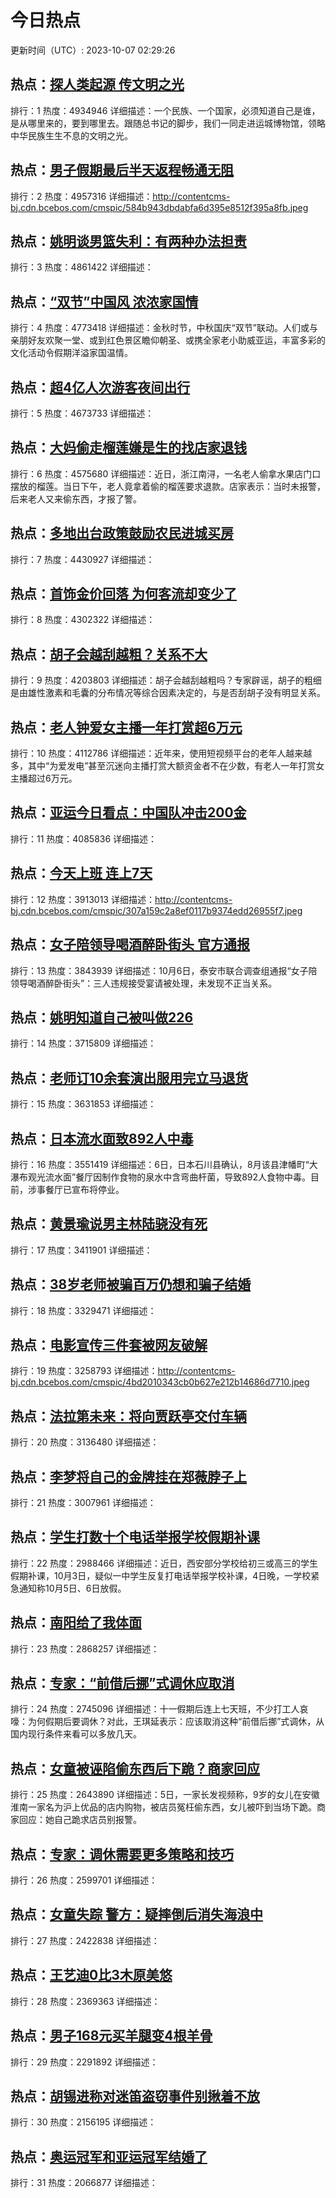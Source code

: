 # 今日热点

更新时间（UTC）: 2023-10-07 02:29:26

## 热点：[探人类起源 传文明之光](https://cn.bing.com/search?q=探人类起源传文明之光)
排行：1
热度：4934946
详细描述：一个民族、一个国家，必须知道自己是谁，是从哪里来的，要到哪里去。跟随总书记的脚步，我们一同走进运城博物馆，领略中华民族生生不息的文明之光。

## 热点：[男子假期最后半天返程畅通无阻](https://cn.bing.com/search?q=男子假期最后半天返程畅通无阻)
排行：2
热度：4957316
详细描述：http://contentcms-bj.cdn.bcebos.com/cmspic/584b943dbdabfa6d395e8512f395a8fb.jpeg

## 热点：[姚明谈男篮失利：有两种办法担责](https://cn.bing.com/search?q=姚明谈男篮失利：有两种办法担责)
排行：3
热度：4861422
详细描述：

## 热点：[“双节”中国风 浓浓家国情](https://cn.bing.com/search?q=“双节”中国风浓浓家国情)
排行：4
热度：4773418
详细描述：金秋时节，中秋国庆“双节”联动。人们或与亲朋好友欢聚一堂、或到红色景区瞻仰朝圣、或携全家老小助威亚运，丰富多彩的文化活动令假期洋溢家国温情。

## 热点：[超4亿人次游客夜间出行](https://cn.bing.com/search?q=超4亿人次游客夜间出行)
排行：5
热度：4673733
详细描述：

## 热点：[大妈偷走榴莲嫌是生的找店家退钱](https://cn.bing.com/search?q=大妈偷走榴莲嫌是生的找店家退钱)
排行：6
热度：4575680
详细描述：近日，浙江南浔，一名老人偷拿水果店门口摆放的榴莲。当日下午，老人竟拿着偷的榴莲要求退款。店家表示：当时未报警，后来老人又来偷东西，才报了警。

## 热点：[多地出台政策鼓励农民进城买房](https://cn.bing.com/search?q=多地出台政策鼓励农民进城买房)
排行：7
热度：4430927
详细描述：

## 热点：[首饰金价回落 为何客流却变少了](https://cn.bing.com/search?q=首饰金价回落为何客流却变少了)
排行：8
热度：4302322
详细描述：

## 热点：[胡子会越刮越粗？关系不大](https://cn.bing.com/search?q=胡子会越刮越粗？关系不大)
排行：9
热度：4203803
详细描述：胡子会越刮越粗吗？专家辟谣，胡子的粗细是由雄性激素和毛囊的分布情况等综合因素决定的，与是否刮胡子没有明显关系。

## 热点：[老人钟爱女主播一年打赏超6万元](https://cn.bing.com/search?q=老人钟爱女主播一年打赏超6万元)
排行：10
热度：4112786
详细描述：近年来，使用短视频平台的老年人越来越多，其中“为爱发电”甚至沉迷向主播打赏大额资金者不在少数，有老人一年打赏女主播超过6万元。

## 热点：[亚运今日看点：中国队冲击200金](https://cn.bing.com/search?q=亚运今日看点：中国队冲击200金)
排行：11
热度：4085836
详细描述：

## 热点：[今天上班 连上7天](https://cn.bing.com/search?q=今天上班连上7天)
排行：12
热度：3913013
详细描述：http://contentcms-bj.cdn.bcebos.com/cmspic/307a159c2a8ef0117b9374edd26955f7.jpeg

## 热点：[女子陪领导喝酒醉卧街头 官方通报](https://cn.bing.com/search?q=女子陪领导喝酒醉卧街头官方通报)
排行：13
热度：3843939
详细描述：10月6日，泰安市联合调查组通报“女子陪领导喝酒醉卧街头”：三人违规接受宴请被处理，未发现不正当关系。

## 热点：[姚明知道自己被叫做226](https://cn.bing.com/search?q=姚明知道自己被叫做226)
排行：14
热度：3715809
详细描述：

## 热点：[老师订10余套演出服用完立马退货](https://cn.bing.com/search?q=老师订10余套演出服用完立马退货)
排行：15
热度：3631853
详细描述：

## 热点：[日本流水面致892人中毒](https://cn.bing.com/search?q=日本流水面致892人中毒)
排行：16
热度：3551419
详细描述：6日，日本石川县确认，8月该县津幡町“大瀑布观光流水面”餐厅因制作食物的泉水中含弯曲杆菌，导致892人食物中毒。目前，涉事餐厅已宣布将停业。

## 热点：[黄景瑜说男主林陆骁没有死](https://cn.bing.com/search?q=黄景瑜说男主林陆骁没有死)
排行：17
热度：3411901
详细描述：

## 热点：[38岁老师被骗百万仍想和骗子结婚](https://cn.bing.com/search?q=38岁老师被骗百万仍想和骗子结婚)
排行：18
热度：3329471
详细描述：

## 热点：[电影宣传三件套被网友破解](https://cn.bing.com/search?q=电影宣传三件套被网友破解)
排行：19
热度：3258793
详细描述：http://contentcms-bj.cdn.bcebos.com/cmspic/4bd2010343cb0b627e212b14686d7710.jpeg

## 热点：[法拉第未来：将向贾跃亭交付车辆](https://cn.bing.com/search?q=法拉第未来：将向贾跃亭交付车辆)
排行：20
热度：3136480
详细描述：

## 热点：[李梦将自己的金牌挂在郑薇脖子上](https://cn.bing.com/search?q=李梦将自己的金牌挂在郑薇脖子上)
排行：21
热度：3007961
详细描述：

## 热点：[学生打数十个电话举报学校假期补课](https://cn.bing.com/search?q=学生打数十个电话举报学校假期补课)
排行：22
热度：2988466
详细描述：近日，西安部分学校给初三或高三的学生假期补课，10月3日，疑似一中学生反复打电话举报学校补课，4日晚，一学校紧急通知称10月5日、6日放假。

## 热点：[南阳给了我体面](https://cn.bing.com/search?q=南阳给了我体面)
排行：23
热度：2868257
详细描述：

## 热点：[专家：“前借后挪”式调休应取消](https://cn.bing.com/search?q=专家：“前借后挪”式调休应取消)
排行：24
热度：2745096
详细描述：十一假期后连上七天班，不少打工人哀嚎：为何假期后要调休？对此，王琪延表示：应该取消这种“前借后挪”式调休，从国内现行条件来看可以多放几天。

## 热点：[女童被诬陷偷东西后下跪？商家回应](https://cn.bing.com/search?q=女童被诬陷偷东西后下跪？商家回应)
排行：25
热度：2643890
详细描述：5日，一家长发视频称，9岁的女儿在安徽淮南一家名为沪上优品的店内购物，被店员冤枉偷东西，女儿被吓到当场下跪。商家回应：她自己跪求店员别报警。

## 热点：[专家：调休需要更多策略和技巧](https://cn.bing.com/search?q=专家：调休需要更多策略和技巧)
排行：26
热度：2599701
详细描述：

## 热点：[女童失踪 警方：疑摔倒后消失海浪中](https://cn.bing.com/search?q=女童失踪警方：疑摔倒后消失海浪中)
排行：27
热度：2422838
详细描述：

## 热点：[王艺迪0比3木原美悠](https://cn.bing.com/search?q=王艺迪0比3木原美悠)
排行：28
热度：2369363
详细描述：

## 热点：[男子168元买羊腿变4根羊骨](https://cn.bing.com/search?q=男子168元买羊腿变4根羊骨)
排行：29
热度：2291892
详细描述：

## 热点：[胡锡进称对迷笛盗窃事件别揪着不放](https://cn.bing.com/search?q=胡锡进称对迷笛盗窃事件别揪着不放)
排行：30
热度：2156195
详细描述：

## 热点：[奥运冠军和亚运冠军结婚了](https://cn.bing.com/search?q=奥运冠军和亚运冠军结婚了)
排行：31
热度：2066877
详细描述：

